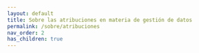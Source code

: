 ```yaml
---
layout: default
title: Sobre las atribuciones en materia de gestión de datos
permalink: /sobre/atribuciones
nav_order: 2
has_children: true
---
```

